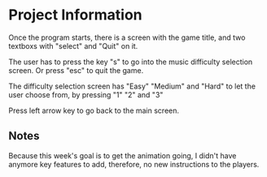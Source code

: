 # Project Information

Once the program starts, there is a screen with the game title, and 
two textboxs with "select" and "Quit" on it.

The user has to press the key "s" to go into the music difficulty
selection screen. Or press "esc" to quit the game.

The difficulty selection screen has "Easy" "Medium" and "Hard" to
let the user choose from, by pressing "1" "2" and "3"

Press left arrow key to go back to the main screen.

## Notes
Because this week's goal is to get the animation going, I didn't have
anymore key features to add, therefore, no new instructions to the players.